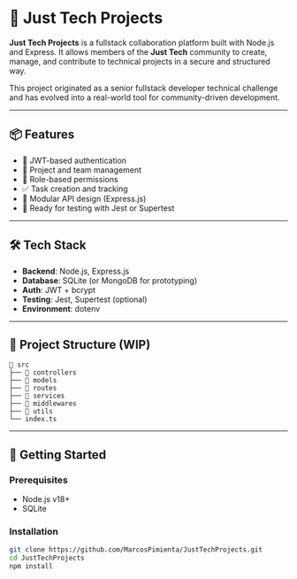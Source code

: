 # 🚀 Just Tech Projects

**Just Tech Projects** is a fullstack collaboration platform built with Node.js and Express. It allows members of the **Just Tech** community to create, manage, and contribute to technical projects in a secure and structured way.

This project originated as a senior fullstack developer technical challenge and has evolved into a real-world tool for community-driven development.

---

## 📦 Features

- 🔐 JWT-based authentication
- 👥 Project and team management
- 🧠 Role-based permissions
- ✅ Task creation and tracking
- 📂 Modular API design (Express.js)
- 🧪 Ready for testing with Jest or Supertest

---

## 🛠️ Tech Stack

- **Backend**: Node.js, Express.js
- **Database**: SQLite (or MongoDB for prototyping)
- **Auth**: JWT + bcrypt
- **Testing**: Jest, Supertest (optional)
- **Environment**: dotenv

---

## 🚧 Project Structure (WIP)
```
📁 src
├── 📁 controllers
├── 📁 models
├── 📁 routes
├── 📁 services
├── 📁 middlewares
├── 📁 utils
└── index.ts
```

---

## 🧪 Getting Started

### Prerequisites

- Node.js v18+
- SQLite

### Installation

```bash
git clone https://github.com/MarcosPimienta/JustTechProjects.git
cd JustTechProjects
npm install
```